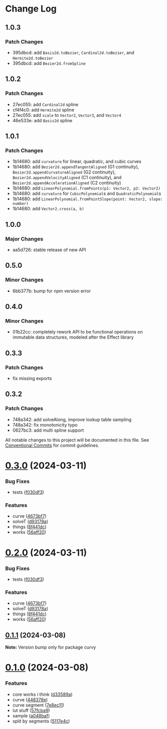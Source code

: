 # Change Log

## 1.0.3

### Patch Changes

- 395dbcd: add `Basis2d.toBezier`, `Cardinal2d.toBezier`, and `Hermite2d.toBezier`
- 395dbcd: add `Bezier2d.fromSpline`

## 1.0.2

### Patch Changes

- 27ec055: add `Cardinal2d` spline
- cf4f4c0: add `Hermite2d` spline
- 27ec055: add `scale` to `Vector2`, `Vector3`, and `Vector4`
- 46e533e: add `Basis2d` spline

## 1.0.1

### Patch Changes

- 1b14680: add `curvature` for linear, quadratic, and cubic curves
- 1b14680: add `Bezier2d.appendTangentAligned` (G1 continuity), `Bezier2d.appendCurvatureAligned` (G2 continuity), `Bezier2d.appendVelocityAligned` (C1 continuity), and `Bezier2d.appendAccelerationAligned` (C2 continuity)
- 1b14680: add `LinearPolynomial.fromPoints(p1: Vector2, p2: Vector2)`
- 1b14680: add `curvature` for `CubicPolynomial`s and `QuadraticPolynomial`s
- 1b14680: add `LinearPolynomial.fromPointSlope(point: Vector2, slope: number)`
- 1b14680: add `Vector2.cross(a, b)`

## 1.0.0

### Major Changes

- aa5d726: stable release of new API

## 0.5.0

### Minor Changes

- 6bb377b: bump for npm version error

## 0.4.0

### Minor Changes

- 01b22cc: completely rework API to be functional operations on immutable data structures, modeled after the Effect library

## 0.3.3

### Patch Changes

- fix missing exports

## 0.3.2

### Patch Changes

- 748a342: add solveAlong, improve lookup table sampling
- 748a342: fix monotonicity typo
- 0627bc3: add multi spline support

All notable changes to this project will be documented in this file.
See [Conventional Commits](https://conventionalcommits.org) for commit guidelines.

# [0.3.0](https://github.com/tkofh/curvy/compare/curvy@0.1.1...curvy@0.3.0) (2024-03-11)

### Bug Fixes

- tests ([f030df3](https://github.com/tkofh/curvy/commit/f030df38db21919d28bb01fbd09b6d9134e27a89))

### Features

- curve ([4673bf7](https://github.com/tkofh/curvy/commit/4673bf7bb489f77fcd5d57f30b107a7fdf5e3bb3))
- solveT ([d93178a](https://github.com/tkofh/curvy/commit/d93178ac9d4423b7568f1de6eec122ec97253fb6))
- things ([8f441dc](https://github.com/tkofh/curvy/commit/8f441dc16e856958d476eae63d5c8e4ea1881599))
- works ([56aff20](https://github.com/tkofh/curvy/commit/56aff2048ec94bb34cc1ea0239728f89e79b86ad))

# [0.2.0](https://github.com/tkofh/curvy/compare/curvy@0.1.1...curvy@0.2.0) (2024-03-11)

### Bug Fixes

- tests ([f030df3](https://github.com/tkofh/curvy/commit/f030df38db21919d28bb01fbd09b6d9134e27a89))

### Features

- curve ([4673bf7](https://github.com/tkofh/curvy/commit/4673bf7bb489f77fcd5d57f30b107a7fdf5e3bb3))
- solveT ([d93178a](https://github.com/tkofh/curvy/commit/d93178ac9d4423b7568f1de6eec122ec97253fb6))
- things ([8f441dc](https://github.com/tkofh/curvy/commit/8f441dc16e856958d476eae63d5c8e4ea1881599))
- works ([56aff20](https://github.com/tkofh/curvy/commit/56aff2048ec94bb34cc1ea0239728f89e79b86ad))

## [0.1.1](https://github.com/tkofh/curvy/compare/curvy@0.1.0...curvy@0.1.1) (2024-03-08)

**Note:** Version bump only for package curvy

# [0.1.0](https://github.com/tkofh/curvy/compare/curvy@0.6.2...curvy@0.1.0) (2024-03-08)

### Features

- core works i think ([d33589a](https://github.com/tkofh/curvy/commit/d33589a93baf93ea3419500ce4acd5483437a72b))
- curve ([448378e](https://github.com/tkofh/curvy/commit/448378e456e93e74e8b84671684706610c6d1153))
- curve segment ([7e8ec11](https://github.com/tkofh/curvy/commit/7e8ec119e79c23b61f28a1d2cbe6d77d4d72c8c5))
- lut stuff ([57fcba9](https://github.com/tkofh/curvy/commit/57fcba98dc8bcee5449aa15c90754ddafcfdb249))
- sample ([a048baf](https://github.com/tkofh/curvy/commit/a048bafb2437b7d99d646436a1d20ddcabb1df63))
- split by segments ([5117e4c](https://github.com/tkofh/curvy/commit/5117e4cc68fdf14fe28f26dd0c97477a80c1e822))
